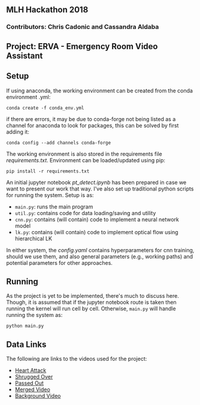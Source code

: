 ## MLH Hackathon 2018

### Contributors: Chris Cadonic and Cassandra Aldaba

## Project: ERVA - Emergency Room Video Assistant

## Setup

If using anaconda, the working environment can be created from the conda environment .yml:

`conda create -f conda_env.yml`

if there are errors, it may be due to conda-forge not being listed as a channel for anaconda to look for packages, this can be solved by first adding it:

`conda config --add channels conda-forge`

The working environment is also stored in the requirements file *requirements.txt*. Environment can be loaded/updated using pip:

`pip install -r requirements.txt`

An initial jupyter notebook *pt_detect.ipynb* has been prepared in case we want to present our work that way. I've also set up traditional python scripts for running the system. Setup is as:

- `main.py`: runs the main program
- `util.py`: contains code for data loading/saving and utility
- `cnn.py`: contains (will contain) code to implement a neural network model
- `lk.py`: contains (will contain) code to implement optical flow using hierarchical LK

In either system, the *config.yaml* contains hyperparameters for cnn training, should we use them, and also general parameters (e.g., working paths) and potential parameters for other approaches.

## Running

As the project is yet to be implemented, there's much to discuss here. Though, it is assumed that if the jupyter notebook route is taken then running the kernel will run cell by cell. Otherwise, `main.py` will handle running the system as:

`python main.py`

## Data Links
The following are links to the videos used for the project:
* [Heart Attack](https://drive.google.com/open?id=10r1PMPqN7X6u0izZt65rKBxHasT3Op5D)
* [Shrugged Over](https://drive.google.com/open?id=100IbuYzBk02FjJbImcZpKER4xCZmBpiI)
* [Passed Out](https://drive.google.com/open?id=1X9EIen4oR8GP_xclCTCGF7rS3R31T6Mw)
* [Merged Video](https://drive.google.com/open?id=12PwtwjR2nInM2vax1O1lDoEKeSGBpiFg)
* [Background Video](https://drive.google.com/open?id=19JHCbLDqjJEquktmt1KZuQp9zqMNz8mo)
